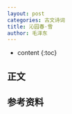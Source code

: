 ```yaml
---
layout: post
categories: 古文诗词
title: 沁园春·雪    
author: 毛泽东
---
```

* content
{:toc}

## 正文



## 参考资料


